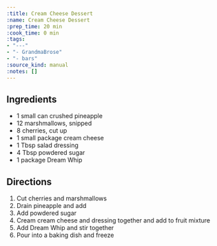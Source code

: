 ```yaml
---
:title: Cream Cheese Dessert
:name: Cream Cheese Dessert
:prep_time: 20 min
:cook_time: 0 min
:tags:
- "---"
- "- GrandmaBrose"
- "- bars"
:source_kind: manual
:notes: []
---
```


## Ingredients
- 1 small can crushed pineapple
- 12 marshmallows, snipped
- 8 cherries, cut up
- 1 small package cream cheese
- 1 Tbsp salad dressing
- 4 Tbsp powdered sugar
- 1 package Dream Whip


## Directions
1. Cut cherries and marshmallows
2. Drain pineapple and add
3. Add powdered sugar
4. Cream cream cheese and dressing together and add to fruit mixture
5. Add Dream Whip and stir together
6. Pour into a baking dish and freeze
